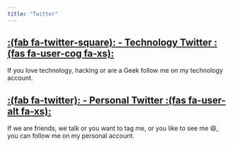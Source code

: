 ```yaml
---
title: "Twitter"
---
```


## [:(fab fa-twitter-square): - Technology Twitter :(fas fa-user-cog fa-xs):](https://twitter.com/kyb3rtarre)
If you love technology, hacking or are a Geek follow me on my technology account.

## [:(fab fa-twitter): - Personal Twitter  :(fas fa-user-alt fa-xs):](https://twitter.com/kyb3rkryz)

If we are friends, we talk or you want to tag me, or you like to see me :smile:, you can follow me on my personal account.